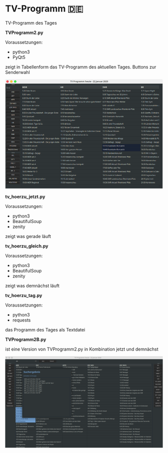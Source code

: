 # TV-Programm 🇩🇪
TV-Programm des Tages

__TVProgramm2.py__

Voraussetzungen:
- python3
- PyQt5

zeigt in Tabellenform das TV-Programm des aktuellen Tages.
Buttons zur Senderwahl

![screenshot](https://github.com/Axel-Erfurt/TV-Programm/blob/master/screenshot_tvprogramm2.png)


__tv_hoerzu_jetzt.py__

Voraussetzungen:
- python3
- BeautifulSoup
- zenity

zeigt was gerade läuft

__tv_hoerzu_gleich.py__

Voraussetzungen:
- python3
- BeautifulSoup
- zenity

zeigt was demnächst läuft

__tv_hoerzu_tag.py__

Voraussetzungen:
- python3
- requests

das Programm des Tages als Textdatei

__TVProgramm2B.py__

ist eine Version von TVProgramm2.py in Kombination jetzt und demnächst

![screenshot2](https://github.com/Axel-Erfurt/TV-Programm/blob/master/screenshot_tvprogramm2b.png)
